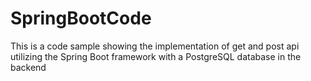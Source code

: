 # SpringBootCode
This is a code sample showing the implementation of get and post api utilizing the Spring Boot framework with a PostgreSQL database in the backend

